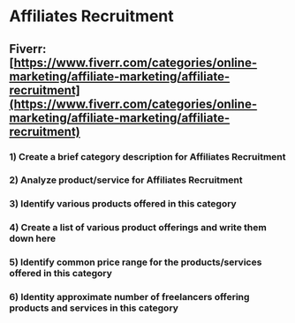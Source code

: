 # Affiliates Recruitment
## Fiverr: [https://www.fiverr.com/categories/online-marketing/affiliate-marketing/affiliate-recruitment](https://www.fiverr.com/categories/online-marketing/affiliate-marketing/affiliate-recruitment)
### 1) Create a brief category description for Affiliates Recruitment
### 2) Analyze product/service for Affiliates Recruitment
### 3) Identify various products offered in this category
### 4) Create a list of various product offerings and write them down here
### 5) Identify common price range for the products/services offered in this category
### 6) Identity approximate number of freelancers offering products and services in this category

